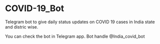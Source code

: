 # COVID-19_Bot

Telegram bot to give daily status updates on COVID 19 cases in India state and distric wise.

You can check the bot in Telegram app. Bot handle @India_covid_bot
